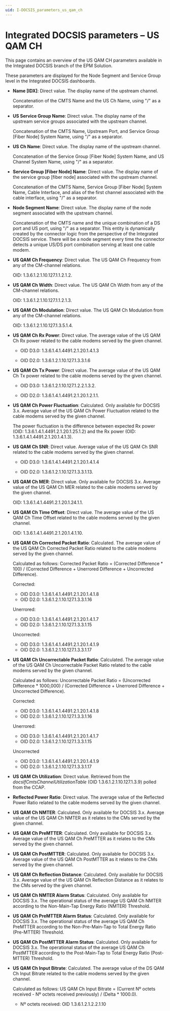 ```yaml
---
uid: I-DOCSIS_parameters_us_qam_ch
---
```


# Integrated DOCSIS parameters – US QAM CH

This page contains an overview of the US QAM CH parameters available in the Integrated DOCSIS branch of the EPM Solution.

These parameters are displayed for the Node Segment and Service Group level in the Integrated DOCSIS dashboards.

- **Name \[IDX]**: Direct value. The display name of the upstream channel.

  Concatenation of the CMTS Name and the US Ch Name, using "/" as a separator.

- **US Service Group Name**: Direct value. The display name of the upstream service groups associated with the upstream channel.

  Concatenation of the CMTS Name, Upstream Port, and Service Group \[Fiber Node] System Name, using "/" as a separator.

- **US Ch Name**: Direct value. The display name of the upstream channel.

  Concatenation of the Service Group \[Fiber Node] System Name, and US Channel System Name, using "/" as a separator.

- **Service Group \[Fiber Node] Name**: Direct value. The display name of the service group \[fiber node] associated with the upstream channel.

  Concatenation of the CMTS Name, Service Group \[Fiber Node] System Name, Cable Interface, and alias of the first channel associated with the cable interface, using "/" as a separator.

- **Node Segment Name**: Direct value. The display name of the node segment associated with the upstream channel.

  Concatenation of the CMTS name and the unique combination of a DS port and US port, using "/" as a separator. This entity is dynamically created by the connector logic from the perspective of the Integrated DOCSIS service. There will be a node segment every time the connector detects a unique US/DS port combination serving at least one cable modem.

- **US QAM Ch Frequency**: Direct value. The US QAM Ch Frequency from any of the CM-channel relations.

  OID: 1.3.6.1.2.1.10.127.1.1.2.1.2.

- **US QAM Ch Width**: Direct value. The US QAM Ch Width from any of the CM-channel relations.

  OID: 1.3.6.1.2.1.10.127.1.1.2.1.3.

- **US QAM Ch Modulation**: Direct value. The US QAM Ch Modulation from any of the CM-channel relations.

  OID: 1.3.6.1.2.1.10.127.1.3.5.1.4.

- **US QAM Ch Rx Power**: Direct value. The average value of the US QAM Ch Rx power related to the cable modems served by the given channel.

  - OID D3.0: 1.3.6.1.4.1.4491.2.1.20.1.4.1.3

  - OID D2.0: 1.3.6.1.2.1.10.127.1.3.3.1.6

- **US QAM Ch Tx Power**: Direct value. The average value of the US QAM Ch Tx power related to the cable modems served by the given channel.

  - OID D3.0: 1.3.6.1.2.1.10.127.1.2.2.1.3.2.

  - OID D2.0: 1.3.6.1.4.1.4491.2.1.20.1.2.1.1.

- **US QAM Ch Power Fluctuation**: Calculated. Only available for DOCSIS 3.x. Average value of the US QAM Ch Power Fluctuation related to the cable modems served by the given channel.

  The power fluctuation is the difference between expected Rx power (OID: 1.3.6.1.4.1.4491.2.1.20.1.25.1.2) and the Rx power (OID: 1.3.6.1.4.1.4491.2.1.20.1.4.1.3).

- **US QAM Ch SNR**: Direct value. Average value of the US QAM Ch SNR related to the cable modems served by the given channel.

  - OID D3.0: 1.3.6.1.4.1.4491.2.1.20.1.4.1.4

  - OID D2.0: 1.3.6.1.2.1.10.127.1.3.3.1.13.

- **US QAM Ch MER**: Direct value. Only available for DOCSIS 3.x. Average value of the US QAM Ch MER related to the cable modems served by the given channel.

  OID: 1.3.6.1.4.1.4491.2.1.20.1.24.1.1.

- **US QAM Ch Time Offset**: Direct value. The average value of the US QAM Ch Time Offset related to the cable modems served by the given channel.

  OID: 1.3.6.1.4.1.4491.2.1.20.1.4.1.10.

- **US QAM Ch Corrected Packet Ratio**: Calculated. The average value of the US QAM Ch Corrected Packet Ratio related to the cable modems served by the given channel.

  Calculated as follows: Corrected Packet Ratio = (Corrected Difference \* 100) / (Corrected Difference + Unerrored Difference + Uncorrected Difference).

  Corrected:

  - OID D3.0: 1.3.6.1.4.1.4491.2.1.20.1.4.1.8
  - OID D2.0: 1.3.6.1.2.1.10.127.1.3.3.1.16

  Unerrored:

  - OID D3.0: 1.3.6.1.4.1.4491.2.1.20.1.4.1.7
  - OID D2.0: 1.3.6.1.2.1.10.127.1.3.3.1.15

  Uncorrected:

  - OID D3.0: 1.3.6.1.4.1.4491.2.1.20.1.4.1.9
  - OID D2.0: 1.3.6.1.2.1.10.127.1.3.3.1.17

- **US QAM Ch Uncorrectable Packet Ratio**: Calculated. The average value of the US QAM Ch Uncorrectable Packet Ratio related to the cable modems served by the given channel.

  Calculated as follows: Uncorrectable Packet Ratio = (Uncorrected Difference \* 1000,000) / (Corrected Difference + Unerrored Difference + Uncorrected Difference).

  Corrected:

  - OID D3.0: 1.3.6.1.4.1.4491.2.1.20.1.4.1.8
  - OID D2.0: 1.3.6.1.2.1.10.127.1.3.3.1.16

  Unerrored:

  - OID D3.0: 1.3.6.1.4.1.4491.2.1.20.1.4.1.7
  - OID D2.0: 1.3.6.1.2.1.10.127.1.3.3.1.15

  Uncorrected

  - OID D3.0: 1.3.6.1.4.1.4491.2.1.20.1.4.1.9
  - OID D2.0: 1.3.6.1.2.1.10.127.1.3.3.1.17

- **US QAM Ch Utilization**: Direct value. Retrieved from the *docsIfCmtsChannelUtilizationTable* (OID 1.3.6.1.2.1.10.127.1.3.9) polled from the CCAP.

- **Reflected Power Ratio**: Direct value. The average value of the Reflected Power Ratio related to the cable modems served by the given channel.

- **US QAM Ch NMTER**: Calculated. Only available for DOCSIS 3.x. Average value of the US QAM Ch NMTER as it relates to the CMs served by the given channel.

- **US QAM Ch PreMTTER**: Calculated. Only available for DOCSIS 3.x. Average value of the US QAM Ch PreMTTER as it relates to the CMs served by the given channel.

- **US QAM Ch PostMTTER**: Calculated. Only available for DOCSIS 3.x. Average value of the US QAM Ch PostMTTER as it relates to the CMs served by the given channel.

- **US QAM Ch Reflection Distance**: Calculated. Only available for DOCSIS 3.x. Average value of the US QAM Ch Reflection Distance as it relates to the CMs served by the given channel.

- **US QAM Ch NMTER Alarm Status**: Calculated. Only available for DOCSIS 3.x. The operational status of the average US QAM Ch NMTER according to the Non-Main-Tap Energy Ratio (NMTER) Threshold.

- **US QAM Ch PreMTTER Alarm Status**: Calculated. Only available for DOCSIS 3.x. The operational status of the average US QAM Ch PreMTTER according to the Non-Pre-Main-Tap to Total Energy Ratio (Pre-MTTER) Threshold.

- **US QAM Ch PostMTTER Alarm Status**: Calculated. Only available for DOCSIS 3.x. The operational status of the average US QAM Ch PostMTTER according to the Post-Main-Tap to Total Energy Ratio (Post-MTTER) Threshold.

- **US QAM Ch Input Bitrate**: Calculated. The average value of the DS QAM Ch Input Bitrate related to the cable modems served by the given channel.

  Calculated as follows: US QAM Ch Input Bitrate = (Current Nº octets received - Nº octets received previously) / (Delta \* 1000.0).

  - Nº octets received: OID 1.3.6.1.2.1.2.2.1.10
